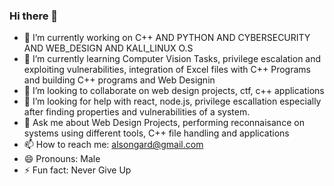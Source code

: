 ### Hi there 👋

<!--**alsongard/alsongard** is a ✨ _special_ ✨ repository because its `README.md` (this file) appears on your GitHub profile.

Here are some ideas to get you started:
-->
- 🔭 I’m currently working on C++ AND PYTHON AND CYBERSECURITY AND WEB_DESIGN AND KALI_LINUX O.S
- 🌱 I’m currently learning Computer Vision Tasks, privilege escalation and exploiting vulnerabilities, integration of Excel files with C++ Programs and building C++ programs and Web Designin
- 👯 I’m looking to collaborate on web design projects, ctf, c++ applications
- 🤔 I’m looking for help with react, node.js, privilege escallation especially after finding properties and vulnerabilities of a system.
- 💬 Ask me about Web Design Projects, performing reconnaisance on systems using different tools, C++ file handling and applications
- 📫 How to reach me: alsongard@gmail.com
- 😄 Pronouns: Male
- ⚡ Fun fact: Never Give Up

